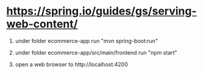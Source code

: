 # https://spring.io/guides/gs/serving-web-content/

1. under folder ecommerce-app 
    run "mvn spring-boot:run"

2. under folder ecommerce-app/src/main/frontend 
    run "npm start"

3. open a web browser to http://localhost:4200
   